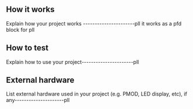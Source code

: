 <!---

This file is used to generate your project datasheet. Please fill in the information below and delete any unused
sections.

You can also include images in this folder and reference them in the markdown. Each image must be less than
512 kb in size, and the combined size of all images must be less than 1 MB.
-->

## How it works

Explain how your project works ----------------------pll
it works as a pfd block for pll

## How to test

Explain how to use your project----------------------pll

## External hardware

List external hardware used in your project (e.g. PMOD, LED display, etc), if any---------------------pll
